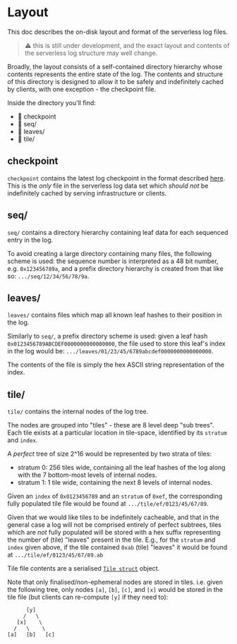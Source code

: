 # Layout

This doc describes the on-disk layout and format of the serverless log files.

> :warning: this is still under development, and the exact layout and contents
> of the serverless log structure may well change.

Broadly, the layout consists of a self-contained directory hierarchy whose
contents represents the entire state of the log.
The contents and structure of this directory is designed to allow it to be safely
and indefinitely cached by clients, with one exception - the checkpoint file.

Inside the directory you'll find:

* :page_facing_up: checkpoint
* :file_folder: seq/
* :file_folder: leaves/
* :file_folder: tile/

## checkpoint

`checkpoint` contains the latest log checkpoint in the format described
[here](/formats/log).
This is the *only* file in the serverless log data set which *should not* be
indefinitely cached by serving infrastructure or clients.

## seq/

`seq/` contains a directory hierarchy containing leaf data for each sequenced
entry in the log.

To avoid creating a large directory containing many files, the following scheme
is used: the sequence number is interpreted as a 48 bit number, e.g.
`0x123456789a`, and a prefix directory hierarchy is created from that like so:
`.../seq/12/34/56/78/9a`.

## leaves/

`leaves/` contains files which map all known leaf hashes to their position in
the log.

Similarly to `seq/`, a prefix directory scheme is used: given a leaf hash
`0x0123456789ABCDEF0000000000000000`, the file used to store this leaf's index
in the log would be: `.../leaves/01/23/45/6789abcdef0000000000000000`.

The contents of the file is simply the hex ASCII string representation of the
index.

## tile/

`tile/` contains the internal nodes of the log tree.

The nodes are grouped into "tiles" - these are 8 level deep "sub trees".
Each tile exists at a particular location in tile-space, identified by its
`stratum` and `index`.

A *perfect* tree of size 2^16 would be represented by two strata of tiles:

* stratum 0: 256 tiles wide, containing all the leaf hashes of the log along with
   the 7 bottom-most levels of internal nodes.
* stratum 1: 1 tile wide, containing the next 8 levels of internal nodes.

Given an `index` of `0x0123456789` and an `stratum` of `0xef`, the corresponding
fully populated tile file would be found at `.../tile/ef/0123/45/67/89`.

Given that we would like tiles to be indefinitely cacheable, and that in
the general case a log will not be comprised entirely of perfect subtrees, tiles
which are *not* fully populated will be stored with a hex suffix representing
the number of (tile) "leaves" present in the tile.  E.g., for the `stratum` and
`index` given above, if the tile contained `0xab` (tile) "leaves" it would be
found at `.../tile/ef/0123/45/67/89.ab`

Tile file contents are a serialised [`Tile struct`](../../api/state.go) object.

Note that only finalised/non-ephemeral nodes are stored in tiles.
i.e. given the following tree, only nodes `[a]`, `[b]`, `[c]`, and `[x]` would
be stored in the tile file (but clients can re-compute `[y]` if they need to):

```none
      [y]
     /   \
   [x]    \
  /   \    \
[a]   [b]   [c]
```
